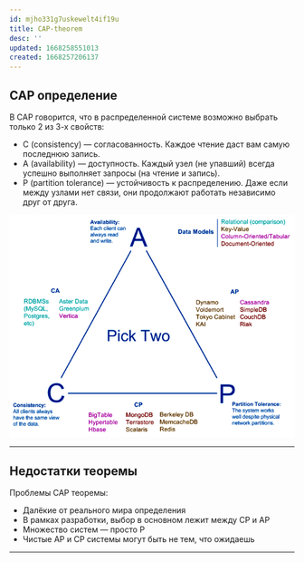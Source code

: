 ```yaml
---
id: mjho331g7uskewelt4if19u
title: CAP-theorem
desc: ''
updated: 1668258551013
created: 1668257206137
---
```


## CAP определение

В CAP говорится, что в распределенной системе возможно выбрать только 2 из 3-х свойств:
* C (consistency) — согласованность. Каждое чтение даст вам самую последнюю запись.
* A (availability) — доступность. Каждый узел (не упавший) всегда успешно выполняет запросы (на чтение и запись).
* P (partition tolerance) — устойчивость к распределению. Даже если между узлами нет связи, они продолжают работать независимо друг от друга.

!["CAP schema"](assets/images/data-relation-db-cap-schema.png)

___

## Недостатки теоремы

Проблемы CAP теоремы:
* Далёкие от реального мира определения
* В рамках разработки, выбор в основном лежит между CP и AP
* Множество систем — просто P
* Чистые AP и CP системы могут быть не тем, что ожидаешь

___
